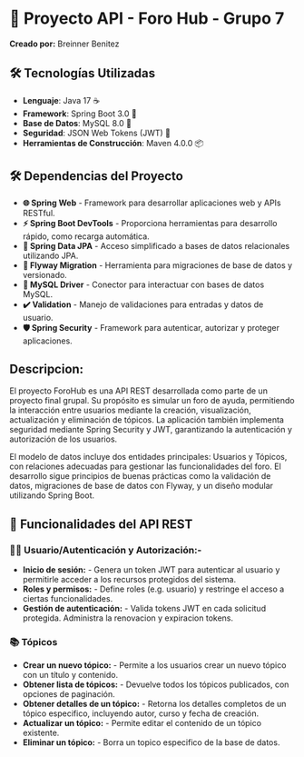 # 🚀 Proyecto API - Foro Hub - Grupo 7 

**Creado por:**  Breinner Benitez

## 🛠 Tecnologías Utilizadas

- **Lenguaje**: Java 17 ☕
- **Framework**: Spring Boot 3.0 🌱
- **Base de Datos**: MySQL 8.0 🐬
- **Seguridad**: JSON Web Tokens (JWT) 🔐
- **Herramientas de Construcción**: Maven 4.0.0 📦

## 🛠️ Dependencias del Proyecto


- **🌐 Spring Web** - Framework para desarrollar aplicaciones web y APIs RESTful.  
- **⚡ Spring Boot DevTools** - Proporciona herramientas para desarrollo rápido, como recarga automática.  
- **📂 Spring Data JPA** - Acceso simplificado a bases de datos relacionales utilizando JPA.  
- **🛫 Flyway Migration** - Herramienta para migraciones de base de datos y versionado.  
- **🐬 MySQL Driver** - Conector para interactuar con bases de datos MySQL.  
- **✔️ Validation** - Manejo de validaciones para entradas y datos de usuario.  
- **🛡️ Spring Security** - Framework para autenticar, autorizar y proteger aplicaciones.

 ## Descripcion:

El proyecto ForoHub es una API REST desarrollada como parte de un proyecto final grupal. Su propósito es simular un foro de ayuda, permitiendo la interacción entre usuarios mediante la creación, visualización, actualización y eliminación de tópicos. La aplicación también implementa seguridad mediante Spring Security y JWT, garantizando la autenticación y autorización de los usuarios.

El modelo de datos incluye dos entidades principales: Usuarios y Tópicos, con relaciones adecuadas para gestionar las funcionalidades del foro. El desarrollo sigue principios de buenas prácticas como la validación de datos, migraciones de base de datos con Flyway, y un diseño modular utilizando Spring Boot.



## 🌟 Funcionalidades del API REST
### 🧑‍💻 Usuario/Autenticación y Autorización:-
- **Inicio de sesión:** - Genera un token JWT para autenticar al usuario y permitirle acceder a los recursos protegidos del sistema.
- **Roles y permisos:** - Define roles (e.g. usuario) y restringe el acceso a ciertas funcionalidades.
- **Gestión de autenticación:** - Valida tokens JWT en cada solicitud protegida. Administra la renovacion y expiracion tokens.


### 📚 Tópicos
- **Crear un nuevo tópico:** - Permite a los usuarios crear un nuevo tópico con un título y contenido.
- **Obtener lista de tópicos:** - Devuelve todos los tópicos publicados, con opciones de paginación.
- **Obtener detalles de un tópico:** - Retorna los detalles completos de un tópico especifico, incluyendo autor, curso y fecha de creación.
- **Actualizar un tópico:** - Permite editar el contenido de un tópico existente.
- **Eliminar un tópico:** - Borra un topico especifico de la base de datos.




